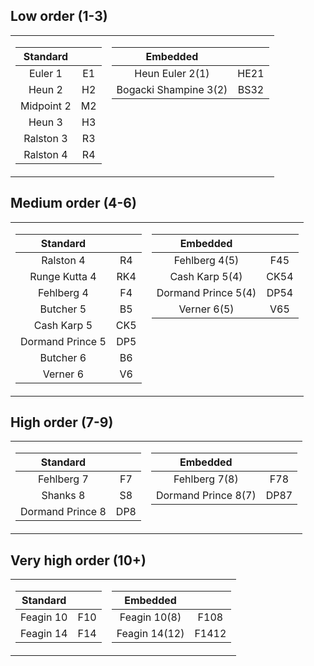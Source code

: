 
## Low order (1-3)
<table>
<tr valign="top"><td>

|      Standard       |      |
|:-------------------:|:----:|
| Euler 1             | E1   |
| Heun 2              | H2   |
| Midpoint 2          | M2   |
| Heun 3              | H3   |
| Ralston 3           | R3   |
| Ralston 4           | R4   |

</td><td valign="top">

|      Embedded         |      |
|:---------------------:|:----:|
| Heun Euler 2(1)       | HE21 |
| Bogacki Shampine 3(2) | BS32 |

</td></tr> </table>

## Medium order (4-6)
<table>
<tr valign="top"><td>

|      Standard       |      |
|:-------------------:|:----:|
| Ralston 4           | R4   |
| Runge Kutta 4       | RK4  |
| Fehlberg 4          | F4   |
| Butcher 5           | B5   |
| Cash Karp 5         | CK5  |
| Dormand Prince 5    | DP5  |
| Butcher 6           | B6   |
| Verner 6            | V6   |
</td><td valign="top">

|      Embedded         |      |
|:---------------------:|:----:|
| Fehlberg 4(5)         | F45  |
| Cash Karp 5(4)        | CK54 |
| Dormand Prince 5(4)   | DP54 |
| Verner 6(5)           | V65  |

</td></tr> </table>


## High order (7-9)
<table>
<tr valign="top"><td>

|      Standard       |      |
|:-------------------:|:----:|
| Fehlberg 7          | F7   |
| Shanks 8            | S8   |
| Dormand Prince 8    | DP8  |

</td><td valign="top">

|      Embedded         |      |
|:---------------------:|:----:|
| Fehlberg 7(8)         | F78  |
| Dormand Prince 8(7)   | DP87 |

</td></tr> </table>


## Very high order (10+)
<table>
<tr valign="top"><td>

|      Standard       |      |
|:-------------------:|:----:|
| Feagin 10           | F10  |
| Feagin 14           | F14  |

</td><td valign="top">

|      Embedded         |      |
|:---------------------:|:----:|
| Feagin 10(8)          | F108 |
| Feagin 14(12)         | F1412|

</td></tr> </table>


